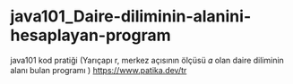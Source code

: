# java101_Daire-diliminin-alanini-hesaplayan-program
java101 kod pratiği (Yarıçapı r, merkez açısının ölçüsü 𝛼 olan daire diliminin alanı bulan programı )
https://www.patika.dev/tr
